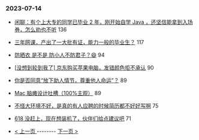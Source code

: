 ### 2023-07-14 
- [闲聊：有个上大专的同学已毕业 2 年，刚开始自学 Java ，还坚信能拿到入场券，怎么劝也不听](https://www.v2ex.com/t/956631) 136
- [三年网课，产出了一大批有证，能力一般的毕业生？](https://www.v2ex.com/t/956669) 117
- [防晒衣 是不是 防小人不防君子？😄](https://www.v2ex.com/t/956636) 94
- [[没想到轮到我了] 京东购买苹果电脑，发错颜色拒不承认](https://www.v2ex.com/t/956728) 90
- [你是否同意“放下助人情节，尊重他人命运”？](https://www.v2ex.com/t/956683) 89
- [Mac 脑瘫设计吐槽（100%主观）](https://www.v2ex.com/t/956671) 89
- [不怪大环境不好，是真的有人应聘的时候简历都不好好写啊](https://www.v2ex.com/t/956633) 75
- [618 没赶上，现在想装机了，伙伴们给点建议吧](https://www.v2ex.com/t/956707) 71 

- [ < 上一页 ](https://github.com/able8/v2ex-hot-record/blob/master/2023-07-13.md) -------- [ 下一页 > ](https://github.com/able8/v2ex-hot-record/blob/master/2023-07-15.md)
